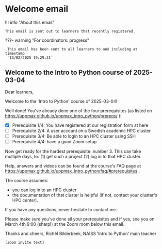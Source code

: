 # Welcome email

!!! info "About this email"

    This email is sent out to learners that recently registered.

???- warning "For coordinators: progress"

     This email has been sent to all learners to and including at timestamp
     `13/02/2025 19:29:31`

<!-- markdownlint-disable MD013 --><!-- Allow clean copy-paste of 80+ characters -->

## Welcome to the Intro to Python course of 2025-03-04

Dear learners,

Welcome to the 'Intro to Python' course of 2025-03-04!

Well done! You've already done one of the four prerequisites (as listed on <https://uppmax.github.io/uppmax_intro_python/prereqs/> ):

- [x] Prerequisite 1/4: You have registered at our registration form at here
- [ ] Prerequisite 2/4: A user account on a Swedish academic HPC cluster
- [ ] Prerequisite 3/4: Be able to login to an HPC cluster using SSH
- [ ] Prerequisite 4/4: have a good Zoom setup

Now get ready for the hardest prerequisite: number 3. This can take multiple days, to: (1) get such a project (2) log in to that HPC cluster.

Help, answers and videos can be found at the course's FAQ page at <https://uppmax.github.io/uppmax_intro_python/faq/#prerequisites> .

The course assumes:

- you can log in to an HPC cluster
- the documentation of that cluster is helpful (if not, contact your cluster's HPC center).

If you have any questions, never hesitate to contact me.

Please make sure you've done all your prerequisites and if yes, see you on March 4th 9:00 (sharp!) at the Zoom room below this email.

Thanks and cheers, Richèl Bilderbeek, NAISS 'Intro to Python' main teacher

`[Zoom invite text]`
